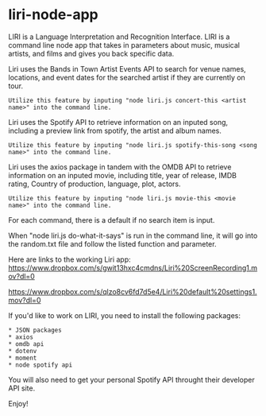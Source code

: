# liri-node-app
LIRI is a Language Interpretation and Recognition Interface. LIRI is a command line node app that takes in parameters about music, musical artists, and films and gives you back specific data.

Liri uses the Bands in Town Artist Events API to search for venue names, locations, and event dates for the searched artist if they are currently on tour. 

    Utilize this feature by inputing "node liri.js concert-this <artist name>" into the command line.
    

Liri uses the Spotify API to retrieve information on an inputed song, including a preview link from spotify, the artist and album names. 

    Utilize this feature by inputing "node liri.js spotify-this-song <song name>" into the command line.

Liri uses the axios package in tandem with the OMDB API to retrieve information on an inputed movie, including title, year of release, IMDB rating, Country of production, language, plot, actors. 

    Utilize this feature by inputing "node liri.js movie-this <movie name>" into the command line.    
    
For each command, there is a default if no search item is input.

When "node liri.js do-what-it-says" is run in the command line, it will go into the random.txt file and follow the listed function and parameter.

Here are links to the working Liri app:
https://www.dropbox.com/s/gwit13hxc4cmdns/Liri%20ScreenRecording1.mov?dl=0

https://www.dropbox.com/s/qlzo8cv6fd7d5e4/Liri%20default%20settings1.mov?dl=0 


If you'd like to work on LIRI, you need to install the following packages:

    * JSON packages
    * axios 
    * omdb api
    * dotenv    
    * moment
    * node spotify api

You will also need to get your personal Spotify API throught their developer API site.

Enjoy!
